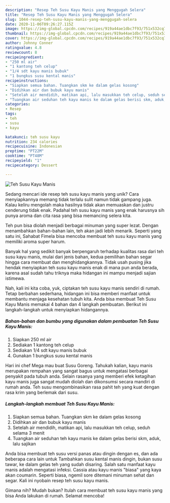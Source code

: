 ```yaml
---
description: "Resep Teh Susu Kayu Manis yang Menggugah Selera"
title: "Resep Teh Susu Kayu Manis yang Menggugah Selera"
slug: 1044-resep-teh-susu-kayu-manis-yang-menggugah-selera
date: 2020-11-06T09:26:27.115Z
image: https://img-global.cpcdn.com/recipes/919a44ae1dbc7f93/751x532cq70/teh-susu-kayu-manis-foto-resep-utama.jpg
thumbnail: https://img-global.cpcdn.com/recipes/919a44ae1dbc7f93/751x532cq70/teh-susu-kayu-manis-foto-resep-utama.jpg
cover: https://img-global.cpcdn.com/recipes/919a44ae1dbc7f93/751x532cq70/teh-susu-kayu-manis-foto-resep-utama.jpg
author: Johnny Conner
ratingvalue: 4.8
reviewcount: 8
recipeingredient:
- "250 ml air"
- "1 kantong teh celup"
- "1/4 sdt kayu manis bubuk"
- "1 bungkus susu kental manis"
recipeinstructions:
- "Siapkan semua bahan. Tuangkan skm ke dalam gelas kosong"
- "Didihkan air dan bubuk kayu manis"
- "Setelah air mendidih, matikan api, lalu masukkan teh celup, seduh selama 3 menit"
- "Tuangkan air seduhan teh kayu manis ke dalam gelas berisi skm, aduk, lalu sajikan"
categories:
- Resep
tags:
- teh
- susu
- kayu

katakunci: teh susu kayu 
nutrition: 234 calories
recipecuisine: Indonesian
preptime: "PT22M"
cooktime: "PT48M"
recipeyield: "1"
recipecategory: Dessert

---
```



![Teh Susu Kayu Manis](https://img-global.cpcdn.com/recipes/919a44ae1dbc7f93/751x532cq70/teh-susu-kayu-manis-foto-resep-utama.jpg)

Sedang mencari ide resep teh susu kayu manis yang unik? Cara menyiapkannya memang tidak terlalu sulit namun tidak gampang juga. Kalau keliru mengolah maka hasilnya tidak akan memuaskan dan justru cenderung tidak enak. Padahal teh susu kayu manis yang enak harusnya sih punya aroma dan cita rasa yang bisa memancing selera kita.

Teh pun bisa diolah menjadi berbagai minuman yang super lezat. Dengan menambahkan bahan-bahan lain, teh akan jadi lebih menarik. Seperti yang satu ini, Sahabat Fimela bisa mencoba membuat teh susu kayu manis yang memiliki aroma super harum.

Banyak hal yang sedikit banyak berpengaruh terhadap kualitas rasa dari teh susu kayu manis, mulai dari jenis bahan, kedua pemilihan bahan segar hingga cara membuat dan menghidangkannya. Tidak usah pusing jika hendak menyiapkan teh susu kayu manis enak di mana pun anda berada, karena asal sudah tahu triknya maka hidangan ini mampu menjadi sajian istimewa.


Nah, kali ini kita coba, yuk, ciptakan teh susu kayu manis sendiri di rumah. Tetap berbahan sederhana, hidangan ini bisa memberi manfaat untuk membantu menjaga kesehatan tubuh kita. Anda bisa membuat Teh Susu Kayu Manis memakai 4 bahan dan 4 langkah pembuatan. Berikut ini langkah-langkah untuk menyiapkan hidangannya.

<!--inarticleads1-->

##### Bahan-bahan dan bumbu yang digunakan dalam pembuatan Teh Susu Kayu Manis:

1. Siapkan 250 ml air
1. Sediakan 1 kantong teh celup
1. Sediakan 1/4 sdt kayu manis bubuk
1. Gunakan 1 bungkus susu kental manis


Hari ini chef Mega mau buat Susu Goreng. Tahukah kalian, kayu manis merupakan rempahan yang sangat bagus untuk mengatasi berbagai penyakit pada tubuh anda. Selain rasanya yang memberi efek ketagihan kayu manis juga sangat mudah diolah dan dikonsumsi secara mandiri di rumah anda. Teh susu mengombinasikan rasa pahit teh yang kuat dengan rasa krim yang berlemak dari susu. 

<!--inarticleads2-->

##### Langkah-langkah membuat Teh Susu Kayu Manis:

1. Siapkan semua bahan. Tuangkan skm ke dalam gelas kosong
1. Didihkan air dan bubuk kayu manis
1. Setelah air mendidih, matikan api, lalu masukkan teh celup, seduh selama 3 menit
1. Tuangkan air seduhan teh kayu manis ke dalam gelas berisi skm, aduk, lalu sajikan


Anda bisa membuat teh susu versi panas atau dingin dengan es, dan ada beberapa cara lain untuk Tambahkan susu kental manis dingin, bukan susu tawar, ke dalam gelas teh yang sudah disaring. Salah satu manfaat kayu manis adalah mengatasi infeksi. Cassia atau kayu manis &#34;biasa&#34; yang kaya akan coumarin. Seperti biasa, ngemil sore ditemani minuman sehat dan segar. Kali ini nyobain resep teh susu kayu manis. 

Gimana nih? Mudah bukan? Itulah cara membuat teh susu kayu manis yang bisa Anda lakukan di rumah. Selamat mencoba!
